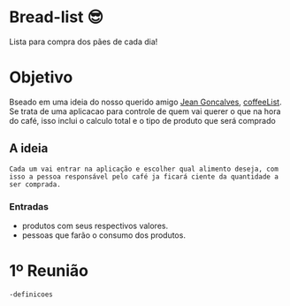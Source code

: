 # Bread-list :sunglasses:
Lista para compra dos pães de cada dia!

# Objetivo
  Bseado em uma ideia do nosso querido amigo [Jean Goncalves](https://github.com/JeanGoncalves), [coffeeList](https://github.com/JeanGoncalves/coffeeList).
  Se trata de uma aplicacao para controle de quem vai querer o que na hora do café, isso inclui o calculo total e o tipo de produto que será comprado
  
## A ideia
    Cada um vai entrar na aplicação e escolher qual alimento deseja, com isso a pessoa responsável pelo café ja ficará ciente da quantidade a ser comprada.

### Entradas
* produtos com seus respectivos valores.
* pessoas que farão o consumo dos produtos.



# 1º Reunião 

	-definicoes

    
    
